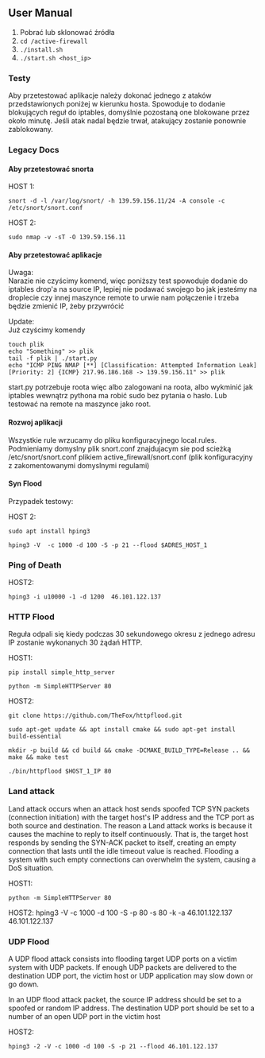 ## User Manual
1. Pobrać lub sklonować źródła
2. ```cd /active-firewall```
3. ```./install.sh```
4. ```./start.sh <host_ip>```

### Testy
Aby przetestować aplikacje należy dokonać jednego z ataków przedstawionych poniżej w kierunku hosta.
Spowoduje to dodanie blokujących reguł do iptables, domyślnie pozostaną one blokowane przez około minutę.
Jeśli atak nadal będzie trwał, atakujący zostanie ponownie zablokowany.

### Legacy Docs
#### Aby przetestować snorta  

HOST 1:
```
snort -d -l /var/log/snort/ -h 139.59.156.11/24 -A console -c /etc/snort/snort.conf
```

HOST 2:
```
sudo nmap -v -sT -O 139.59.156.11
```

#### Aby przetestować aplikacje
Uwaga:  
Narazie nie czyścimy komend, więc poniższy test spowoduje dodanie do iptables drop'a na source IP, lepiej nie podawać swojego bo jak jesteśmy na droplecie
czy innej maszynce remote to urwie nam połączenie i trzeba będzie zmienić IP, żeby przywrócić  

Update:  
Już czyścimy komendy
```
touch plik
echo "Something" >> plik
tail -f plik | ./start.py
echo "ICMP PING NMAP [**] [Classification: Attempted Information Leak] [Priority: 2] {ICMP} 217.96.186.168 -> 139.59.156.11" >> plik
```

start.py potrzebuje roota więc albo zalogowani na roota, albo wykminić jak iptables wewnątrz pythona ma
robić sudo bez pytania o hasło. Lub testować na remote na maszynce jako root.

#### Rozwoj aplikacji

Wszystkie rule wrzucamy do pliku konfiguracyjnego local.rules. Podmieniamy domyslny plik snort.conf znajdujacym sie pod scieżką /etc/snort/snort.conf plikiem active_firewall/snort.conf (plik konfiguracyjny z zakomentowanymi domyslnymi regulami)

#### Syn Flood
Przypadek testowy:

HOST 2:

```
sudo apt install hping3

hping3 -V  -c 1000 -d 100 -S -p 21 --flood $ADRES_HOST_1
```

### Ping of Death

HOST2:

```
hping3 -i u10000 -1 -d 1200  46.101.122.137
```

### HTTP Flood

Reguła odpali się kiedy podczas 30 sekundowego okresu z jednego adresu IP zostanie wykonanych 30 żądań HTTP.

HOST1:

```
pip install simple_http_server

python -m SimpleHTTPServer 80
```

HOST2:

```
git clone https://github.com/TheFox/httpflood.git

sudo apt-get update && apt install cmake && sudo apt-get install build-essential

mkdir -p build && cd build && cmake -DCMAKE_BUILD_TYPE=Release .. && make && make test

./bin/httpflood $HOST_1_IP 80

```

### Land attack

Land attack occurs when an attack host sends spoofed TCP SYN 
packets (connection initiation) with the target host's IP address 
and the TCP port as both source and destination. The reason a 
Land attack works is because it causes the machine to reply to 
itself continuously. That is, the target host responds by sending 
the SYN-ACK packet to itself, creating an empty connection that 
lasts until the idle timeout value is reached. Flooding a system 
with such empty connections can overwhelm the system, causing 
a DoS situation.

HOST1:

```
python -m SimpleHTTPServer 80
```

HOST2:
hping3 -V -c 1000 -d 100 -S -p 80 -s 80 -k -a 46.101.122.137 46.101.122.137

### UDP Flood

A UDP flood attack consists into flooding target UDP ports on a 
victim system with UDP packets. If enough UDP packets are 
delivered to the destination UDP port, the victim host or UDP 
application may slow down or go down. 

In an UDP flood attack packet, the source IP address should be set 
to a spoofed or random IP address. The destination UDP port 
should be set to a number of an open UDP port in the victim host

HOST2:

```
hping3 -2 -V -c 1000 -d 100 -S -p 21 --flood 46.101.122.137
```
